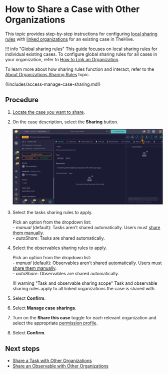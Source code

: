 # How to Share a Case with Other Organizations

This topic provides step-by-step instructions for configuring [local sharing rules](../../../administration/organizations/about-organizations-sharing-rules.md#local-sharing-rules) with [linked organizations](../../../administration/organizations/link-an-organization.md) for an existing case in TheHive.

!!! info "Global sharing rules"
    This guide focuses on local sharing rules for individual existing cases. To configure global sharing rules for all cases in your organization, refer to [How to Link an Organization](../../../administration/organizations/link-an-organization.md).

To learn more about how sharing rules function and interact, refer to the [About Organizations Sharing Rules](../../../administration/organizations/about-organizations-sharing-rules.md) topic.

{!includes/access-manage-case-sharing.md!}

## Procedure

1. [Locate the case you want to share](../../analyst-corner/cases/search-for-cases/find-a-case.md).

2. On the case description, select the **Sharing** button.

    ![Sharing a case](/thehive/images/user-guides/analyst-corner/cases/sharing-a-case.png)

3. Select the tasks sharing rules to apply.

    Pick an option from the dropdown list:  
            - *manual* (default): Tasks aren't shared automatically. Users must [share them manually](../tasks/share-a-task.md).  
            - *autoShare*: Tasks are shared automatically.

4. Select the observables sharing rules to apply.

    Pick an option from the dropdown list:  
            - *manual* (default): Observables aren't shared automatically. Users must [share them manually](../cases/share-an-observable.md).  
            - *autoShare*: Observables are shared automatically.

    !!! warning "Task and observable sharing scope"
        Task and observable sharing rules apply to all linked organizations the case is shared with.

5. Select **Confirm**.

6. Select **Manage case sharings**.

7. Turn on the **Share this case** toggle for each relevant organization and select the appropriate [permission profile](../../../administration/profiles.md).

8. Select **Confirm**.

## Next steps

* [Share a Task with Other Organizations](../tasks/share-a-task.md)
* [Share an Observable with Other Organizations](share-an-observable.md)
